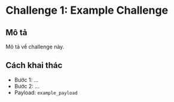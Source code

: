 # Challenge 1: Example Challenge
## Mô tả
Mô tả về challenge này.

## Cách khai thác
- Bước 1: ...
- Bước 2: ...
- Payload: `example_payload`

